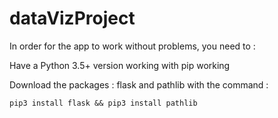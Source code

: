 # dataVizProject

In order for the app to work without problems, you need to :

  Have a Python 3.5+ version working with pip working

  Download the packages : flask and pathlib with the command :

    pip3 install flask && pip3 install pathlib
